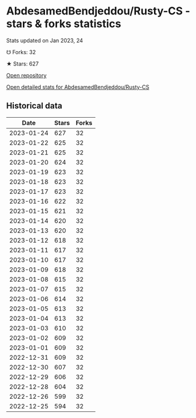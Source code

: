# AbdesamedBendjeddou/Rusty-CS - stars & forks statistics

Stats updated on Jan 2023, 24

☋ Forks: 32

★ Stars: 627

[Open repository](https://github.com/AbdesamedBendjeddou/Rusty-CS)

[Open detailed stats for AbdesamedBendjeddou/Rusty-CS](https://reviewgithub.com/rep/AbdesamedBendjeddou/Rusty-CS)

## Historical data
| Date | Stars | Forks |
|------|-------|-------|
| 2023-01-24 | 627 | 32 | 
| 2023-01-22 | 625 | 32 | 
| 2023-01-21 | 625 | 32 | 
| 2023-01-20 | 624 | 32 | 
| 2023-01-19 | 623 | 32 | 
| 2023-01-18 | 623 | 32 | 
| 2023-01-17 | 623 | 32 | 
| 2023-01-16 | 622 | 32 | 
| 2023-01-15 | 621 | 32 | 
| 2023-01-14 | 620 | 32 | 
| 2023-01-13 | 620 | 32 | 
| 2023-01-12 | 618 | 32 | 
| 2023-01-11 | 617 | 32 | 
| 2023-01-10 | 617 | 32 | 
| 2023-01-09 | 618 | 32 | 
| 2023-01-08 | 615 | 32 | 
| 2023-01-07 | 615 | 32 | 
| 2023-01-06 | 614 | 32 | 
| 2023-01-05 | 613 | 32 | 
| 2023-01-04 | 613 | 32 | 
| 2023-01-03 | 610 | 32 | 
| 2023-01-02 | 609 | 32 | 
| 2023-01-01 | 609 | 32 | 
| 2022-12-31 | 609 | 32 | 
| 2022-12-30 | 607 | 32 | 
| 2022-12-29 | 606 | 32 | 
| 2022-12-28 | 604 | 32 | 
| 2022-12-26 | 599 | 32 | 
| 2022-12-25 | 594 | 32 | 

